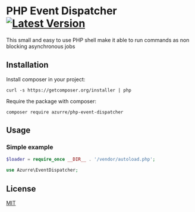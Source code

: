 # PHP Event Dispatcher  [![Latest Version](https://img.shields.io/github/release/azurre/php-event-dispatcher.svg?style=flat-square)](https://github.com/azurre/php-event-dispatcher/releases)
This small and easy to use PHP shell make it able to run commands as non blocking asynchronous jobs 

## Installation
Install composer in your project:
```
curl -s https://getcomposer.org/installer | php
```

Require the package with composer:

```
composer require azurre/php-event-dispatcher
```

## Usage

### Simple example

```php
$loader = require_once __DIR__ . '/vendor/autoload.php';

use Azurre\EventDispatcher;
```

## License
[MIT](https://choosealicense.com/licenses/mit/)